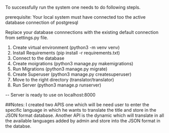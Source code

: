 To successfully run the system one needs to do following stepls.

prerequisite: Your local system must have connected too the active database connection of postgresql

Replace your database connnections with the existing default connection from settings.py file.

1. Create virtual environment (python3 -m venv venv)
2. Install Requirements (pip install -r requirements.txt)
3. Connect to the database 
4. Create moigrations (python3 manage.py makemigrations)
5. Run Migrations (python3 manage.py migrate)
6. Create Superuser (python3 manage.py createsuperuser)
7. Move to the right directory (translator/translator)
8. Run Server (python3 manage.p runserver)

-- Server is ready to use on localhost:8000


##Notes: I created two APIS one which will be need user to enter the specific language in which he wants to translate the title and store in the JSON format database. Another API is the dynamic which will translate in all the available languages added by admin and store into the JSON format in the databse.